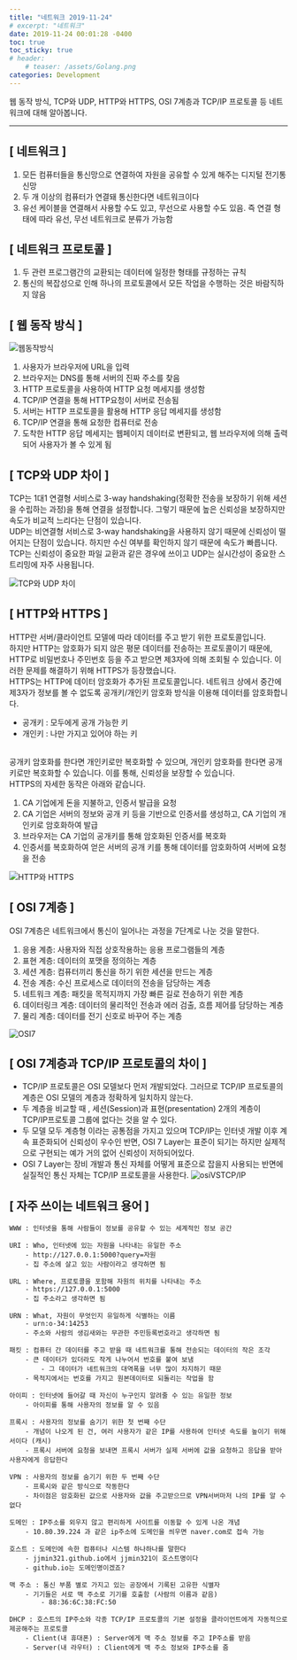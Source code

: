 ```yaml
---
title: "네트워크 2019-11-24"
# excerpt: "네트워크"
date: 2019-11-24 00:01:28 -0400
toc: true
toc_sticky: true
# header:
    # teaser: /assets/Golang.png
categories: Development
---
```


웹 동작 방식, TCP와 UDP, HTTP와 HTTPS, OSI 7계층과 TCP/IP 프로토콜 등 네트워크에 대해 알아봅니다.
<hr>

## [ 네트워크 ]
1. 모든 컴퓨터들을 통신망으로 연결하여 자원을 공유할 수 있게 해주는 디지털 전기통신망
2. 두 개 이상의 컴퓨터가 연결돼 통신한다면 네트워크이다
3. 유선 케이블을 연결해서 사용할 수도 있고, 무선으로 사용할 수도 있음. 즉 연결 형태에 따라 유선, 무선 네트워크로 분류가 가능함

## [ 네트워크 프로토콜 ]
1. 두 관련 프로그램간의 교환되는 데이터에 일정한 형태를 규정하는 규칙
2. 통신의 복잡성으로 인해 하나의 프로토콜에서 모든 작업을 수행하는 것은 바람직하지 않음

## [ 웹 동작 방식 ]
![웹동작방식](https://user-images.githubusercontent.com/52072077/112716277-b6024d00-8f28-11eb-86b3-c0650caa9e83.png)

1. 사용자가 브라우저에 URL을 입력
2. 브라우저는 DNS를 통해 서버의 진짜 주소를 찾음
3. HTTP 프로토콜을 사용하여 HTTP 요청 메세지를 생성함
4. TCP/IP 연결을 통해 HTTP요청이 서버로 전송됨
5. 서버는 HTTP 프로토콜을 활용해 HTTP 응답 메세지를 생성함
6. TCP/IP 연결을 통해 요청한 컴퓨터로 전송
7. 도착한 HTTP 응답 메세지는 웹페이지 데이터로 변환되고, 웹 브라우저에 의해 출력되어 사용자가 볼 수 있게 됨

## [ TCP와 UDP 차이 ]
TCP는 1대1 연결형 서비스로 3-way handshaking(정확한 전송을 보장하기 위해 세션을 수립하는 과정)을 통해 연결을 설정합니다. 그렇기 때문에 높은 신뢰성을 보장하지만 속도가 비교적 느리다는 단점이 있습니다. 
<br>
UDP는 비연결형 서비스로 3-way handshaking을 사용하지 않기 때문에 신뢰성이 떨어지는 단점이 있습니다. 하지만 수신 여부를 확인하지 않기 때문에 속도가 빠릅니다. TCP는 신뢰성이 중요한 파일 교환과 같은 경우에 쓰이고 UDP는 실시간성이 중요한 스트리밍에 자주 사용됩니다.

![TCP와 UDP 차이](https://user-images.githubusercontent.com/52072077/112716536-5311b580-8f2a-11eb-8d41-3594e2429b47.png)

## [ HTTP와 HTTPS ]
HTTP란 서버/클라이언트 모델에 따라 데이터를 주고 받기 위한 프로토콜입니다.
<br>
하지만 HTTP는 암호화가 되지 않은 평문 데이터를 전송하는 프로토콜이기 때문에, HTTP로 비밀번호나 주민번호 등을 주고 받으면 제3자에 의해 조회될 수 있습니다. 이러한 문제를 해결하기 위해 HTTPS가 등장했습니다.
<br>
HTTPS는 HTTP에 데이터 암호화가 추가된 프로토콜입니다. 네트워크 상에서 중간에 제3자가 정보를 볼 수 없도록 공개키/개인키 암호화 방식을 이용해 데이터를 암호화합니다.

- 공개키 : 모두에게 공개 가능한 키 
- 개인키 : 나만 가지고 있어야 하는 키 

<br>
공개키 암호화를 한다면 개인키로만 복호화할 수 있으며, 개인키 암호화를 한다면 공개키로만 복호화할 수 있습니다. 이를 통해, 신뢰성을 보장할 수 있습니다. 
<br>
HTTPS의 자세한 동작은 아래와 같습니다.

1. CA 기업에게 돈을 지불하고, 인증서 발급을 요청
2. CA 기업은 서버의 정보와 공개 키 등을 기반으로 인증서를 생성하고, CA 기업의 개인키로 암호화하여 발급
3. 브라우저는 CA 기업의 공개키를 통해 암호화된 인증서를 복호화
4. 인증서를 복호화하여 얻은 서버의 공개 키를 통해 데이터를 암호화하여 서버에 요청을 전송

![HTTP와 HTTPS](https://user-images.githubusercontent.com/52072077/112716602-a1bf4f80-8f2a-11eb-90c3-7aff714358ae.png)

## [ OSI 7계층 ]
OSI 7계층은 네트워크에서 통신이 일어나는 과정을 7단계로 나눈 것을 말한다.
<br>

1. 응용 계층: 사용자와 직접 상호작용하는 응용 프로그램들의 계층
2. 표현 계층: 데이터의 포맷을 정의하는 계층
3. 세션 계층: 컴퓨터끼리 통신을 하기 위한 세션을 만드는 계층
4. 전송 계층: 수신 프로세스로 데이터의 전송을 담당하는 계층
5. 네트워크 계층: 패킷을 목적지까지 가장 빠른 길로 전송하기 위한 계층
6. 데이터링크 계층: 데이터의 물리적인 전송과 에러 검출, 흐름 제어를 담당하는 계층 
7. 물리 계층: 데이터를 전기 신호로 바꾸어 주는 계층

![OSI7](https://user-images.githubusercontent.com/52072077/117738245-8c7e5600-b236-11eb-8911-de1532f4aa2e.jpeg)



## [ OSI 7계층과 TCP/IP 프로토콜의 차이 ]
- TCP/IP 프로토콜은 OSI 모델보다 먼저 개발되었다. 그러므로 TCP/IP 프로토콜의 계층은 OSI 모델의 계층과 정확하게 일치하지 않는다.
- 두 계층을 비교할 때 , 세션(Session)과 표현(presentation) 2개의 계층이 TCP/IP프로토콜 그룹에 없다는 것을 알 수 있다.
- 두 모델 모두 계층형 이라는 공통점을 가지고 있으며 TCP/IP는 인터넷 개발 이후 계속 표준화되어 신뢰성이 우수인 반면, OSI 7 Layer는 표준이 되기는 하지만 실제적으로 구현되는 예가 거의 없어 신뢰성이 저하되어있다.
- OSI 7 Layer는 장비 개발과 통신 자체를 어떻게 표준으로 잡을지 사용되는 반면에 실질적인 통신 자체는 TCP/IP 프로토콜을 사용한다.
![osiVSTCP/IP](https://user-images.githubusercontent.com/52072077/95419112-e4d53880-0973-11eb-9540-e5747ff5c39e.png)

## [ 자주 쓰이는 네트워크 용어 ]
```
WWW : 인터넷을 통해 사람들이 정보를 공유할 수 있는 세계적인 정보 공간

URI : Who, 인터넷에 있는 자원을 나타내는 유일한 주소
    - http://127.0.0.1:5000?query=자원
    - 집 주소에 살고 있는 사람이라고 생각하면 됨

URL : Where, 프로토콜을 포함해 자원의 위치를 나타내는 주소 
    - https://127.0.0.1:5000
    - 집 주소라고 생각하면 됨 

URN : What, 자원이 무엇인지 유일하게 식별하는 이름 
    - urn:o-34:14253
    - 주소와 사람의 생김새와는 무관한 주민등록번호라고 생각하면 됨 

패킷 : 컴퓨터 간 데이터를 주고 받을 때 네트워크를 통해 전송되는 데이터의 작은 조각
    - 큰 데이터가 있더라도 작게 나누어서 번호를 붙여 보냄 
        - 그 데이터가 네트워크의 대역폭을 너무 많이 차지하기 때문
    - 목적지에서는 번호를 가지고 원본데이터로 되돌리는 작업을 함 

아이피 : 인터넷에 들어갈 때 자신이 누구인지 알려줄 수 있는 유일한 정보 
    - 아이피를 통해 사용자의 정보를 알 수 있음 

프록시 : 사용자의 정보를 숨기기 위한 첫 번째 수단
    - 개념이 나오게 된 건, 여러 사용자가 같은 IP를 사용하여 인터넷 속도를 높이기 위해서이다 (캐시)
    - 프록시 서버에 요청을 보내면 프록시 서버가 실제 서버에 값을 요청하고 응답을 받아 사용자에게 응답한다    

VPN : 사용자의 정보를 숨기기 위한 두 번째 수단 
    - 프록시와 같은 방식으로 작동한다
    - 차이점은 암호화된 값으로 사용자와 값을 주고받으므로 VPN서버마저 나의 IP를 알 수 없다

도메인 : IP주소를 외우지 않고 편리하게 사이트를 이동할 수 있게 나온 개념 
    - 10.80.39.224 과 같은 ip주소에 도메인을 씌우면 naver.com로 접속 가능

호스트 : 도메인에 속한 컴퓨터나 시스템 하나하나를 말한다 
    - jjmin321.github.io에서 jjmin321이 호스트명이다
    - github.io는 도메인명이겠죠?

맥 주소 : 통신 부품 별로 가지고 있는 공장에서 기록된 고유한 식별자
    - 기기들은 서로 맥 주소로 기기를 호출함 (사람의 이름과 같음)
        - 88:36:6C:38:FC:50

DHCP : 호스트의 IP주소와 각종 TCP/IP 프로토콜의 기본 설정을 클라이언트에게 자동적으로 제공해주는 프로토콜
    - Client(내 휴대폰) : Server에게 맥 주소 정보를 주고 IP주소를 받음
    - Server(내 라우터) : Client에게 맥 주소 정보와 IP주소를 줌

```
